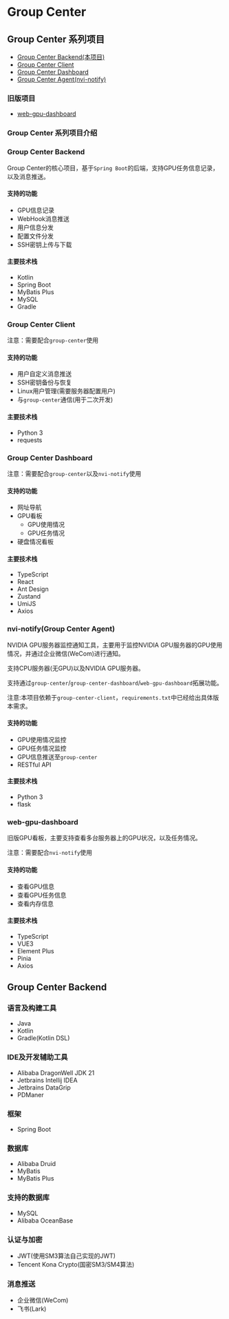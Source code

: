 # Group Center

## Group Center 系列项目

- [Group Center Backend(本项目)](https://github.com/a645162/group-center)
- [Group Center Client](https://github.com/a645162/group-center-client)
- [Group Center Dashboard](https://github.com/a645162/group-center-dashboard)
- [Group Center Agent(nvi-notify)](https://github.com/a645162/nvi-notify)

### 旧版项目

- [web-gpu-dashboard](https://github.com/a645162/web-gpu-dashboard)

### Group Center 系列项目介绍

### Group Center Backend

Group Center的核心项目，基于`Spring Boot`的后端，支持GPU任务信息记录，以及消息推送。

#### 支持的功能

- GPU信息记录
- WebHook消息推送
- 用户信息分发
- 配置文件分发
- SSH密钥上传与下载

#### 主要技术栈

- Kotlin
- Spring Boot
- MyBatis Plus
- MySQL
- Gradle

### Group Center Client

注意：需要配合`group-center`使用

#### 支持的功能

- 用户自定义消息推送
- SSH密钥备份与恢复
- Linux用户管理(需要服务器配置用户)
- 与`group-center`通信(用于二次开发)

#### 主要技术栈

- Python 3
- requests

### Group Center Dashboard

注意：需要配合`group-center`以及`nvi-notify`使用

#### 支持的功能

- 网址导航
- GPU看板
  - GPU使用情况
  - GPU任务情况
- 硬盘情况看板

#### 主要技术栈

- TypeScript
- React
- Ant Design
- Zustand
- UmiJS
- Axios

### nvi-notify(Group Center Agent)

NVIDIA GPU服务器监控通知工具，主要用于监控NVIDIA GPU服务器的GPU使用情况，并通过企业微信(WeCom)进行通知。

支持CPU服务器(无GPU)以及NVIDIA GPU服务器。

支持通过`group-center`/`group-center-dashboard`/`web-gpu-dashboard`拓展功能。

注意:本项目依赖于`group-center-client`，`requirements.txt`中已经给出具体版本需求。

#### 支持的功能

- GPU使用情况监控
- GPU任务情况监控
- GPU信息推送至`group-center`
- RESTful API

#### 主要技术栈

- Python 3
- flask

### web-gpu-dashboard

旧版GPU看板，主要支持查看多台服务器上的GPU状况，以及任务情况。

注意：需要配合`nvi-notify`使用

#### 支持的功能

- 查看GPU信息
- 查看GPU任务信息
- 查看内存信息

#### 主要技术栈

- TypeScript
- VUE3
- Element Plus
- Pinia
- Axios

## Group Center Backend

### 语言及构建工具

- Java
- Kotlin
- Gradle(Kotlin DSL)

### IDE及开发辅助工具

- Alibaba DragonWell JDK 21
- Jetbrains Intellij IDEA
- Jetbrains DataGrip
- PDManer

### 框架

- Spring Boot

### 数据库

- Alibaba Druid
- MyBatis
- MyBatis Plus

### 支持的数据库

- MySQL
- Alibaba OceanBase

### 认证与加密

- JWT(使用SM3算法自己实现的JWT)
- Tencent Kona Crypto(国密SM3/SM4算法)

### 消息推送

- 企业微信(WeCom)
- 飞书(Lark)
